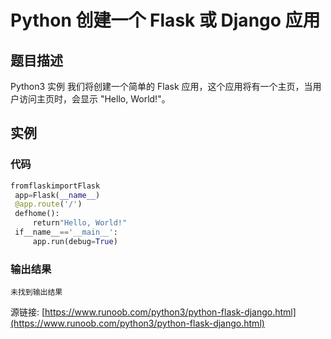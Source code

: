 # Python 创建一个 Flask 或 Django 应用

## 题目描述
Python3 实例
我们将创建一个简单的 Flask 应用，这个应用将有一个主页，当用户访问主页时，会显示 "Hello, World!"。

## 实例
### 代码
```python
fromflaskimportFlask
 app=Flask(__name__)
 @app.route('/')
 defhome():
     return"Hello, World!"
 if__name__=='__main__':
     app.run(debug=True)
```
### 输出结果
```
未找到输出结果
```
源链接: [https://www.runoob.com/python3/python-flask-django.html](https://www.runoob.com/python3/python-flask-django.html)